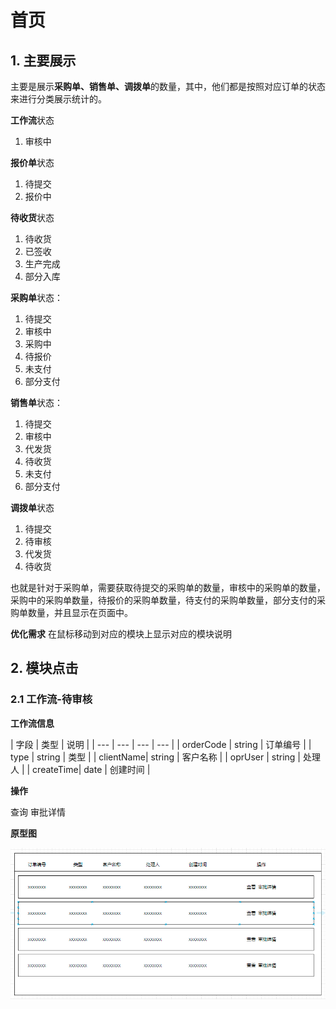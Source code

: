 # 首页

## 1. 主要展示

主要是展示**采购单、销售单、调拨单**的数量，其中，他们都是按照对应订单的状态来进行分类展示统计的。

**工作流**状态
1. 审核中

**报价单**状态
1. 待提交
2. 报价中

**待收货**状态
1. 待收货
2. 已签收
3. 生产完成
4. 部分入库

**采购单**状态：
1. 待提交
2. 审核中
3. 采购中
4. 待报价
5. 未支付
6. 部分支付

**销售单**状态：
1. 待提交
2. 审核中
3. 代发货
4. 待收货
5. 未支付
6. 部分支付

**调拨单**状态
1. 待提交
2. 待审核
3. 代发货
4. 待收货

也就是针对于采购单，需要获取待提交的采购单的数量，审核中的采购单的数量，采购中的采购单数量，待报价的采购单数量，待支付的采购单数量，部分支付的采购单数量，并且显示在页面中。

**优化需求**
在鼠标移动到对应的模块上显示对应的模块说明

## 2. 模块点击

### 2.1 工作流-待审核

**工作流信息**

| 字段 | 类型 | 说明 |
| --- | --- | --- | --- |
| orderCode | string | 订单编号 |
| type		| string | 类型		|
| clientName| string | 客户名称	|
| oprUser	| string | 处理人	|
| createTime| date	 | 创建时间	|

**操作**

查询
审批详情

**原型图**

![工作流-待审核](../img/工作流-待审核.png)




